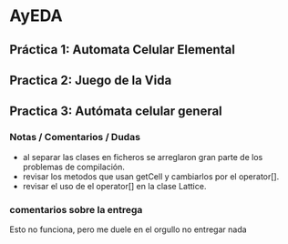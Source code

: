 # AyEDA

## Práctica 1: Automata Celular Elemental

## Practica 2: Juego de la Vida

## Practica 3: Autómata celular general

### Notas / Comentarios / Dudas

- al separar las clases en ficheros se arreglaron gran parte de los problemas de compilación.
- revisar los metodos que usan getCell y cambiarlos por el operator[].
- revisar el uso de el operator[] en la clase Lattice.

### comentarios sobre la entrega

Esto no funciona, pero me duele en el orgullo no entregar nada

